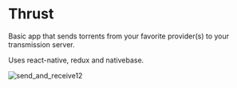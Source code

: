 # Thrust

Basic app that sends torrents from your favorite provider(s) to your transmission server.

Uses react-native, redux and nativebase.

![send_and_receive12](https://cloud.githubusercontent.com/assets/10952529/19414119/d470f9ba-9308-11e6-92f6-21a7473bd750.gif)
